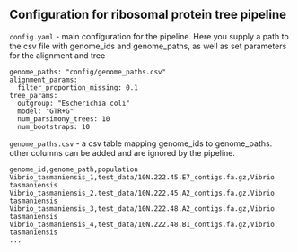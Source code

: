 ## Configuration for ribosomal protein tree pipeline

`config.yaml` - main configuration for the pipeline. Here you supply a path to the csv file with genome_ids and genome_paths, as well as set parameters for the alignment and tree

```
genome_paths: "config/genome_paths.csv"
alignment_params:
  filter_proportion_missing: 0.1
tree_params:
  outgroup: "Escherichia coli"
  model: "GTR+G"
  num_parsimony_trees: 10
  num_bootstraps: 10
```

`genome_paths.csv` - a csv table mapping genome_ids to genome_paths. other columns can be added and are ignored by the pipeline.

```
genome_id,genome_path,population
Vibrio_tasmaniensis_1,test_data/10N.222.45.E7_contigs.fa.gz,Vibrio tasmaniensis
Vibrio_tasmaniensis_2,test_data/10N.222.45.A2_contigs.fa.gz,Vibrio tasmaniensis
Vibrio_tasmaniensis_3,test_data/10N.222.48.A2_contigs.fa.gz,Vibrio tasmaniensis
Vibrio_tasmaniensis_4,test_data/10N.222.48.B1_contigs.fa.gz,Vibrio tasmaniensis
...
```